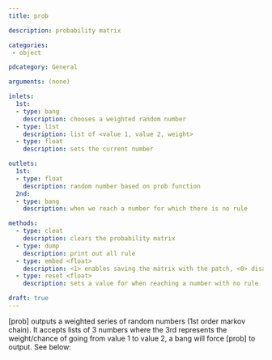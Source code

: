 ```yaml
---
title: prob

description: probability matrix

categories:
 - object

pdcategory: General

arguments: (none)

inlets:
  1st:
  - type: bang
    description: chooses a weighted random number
  - type: list
    description: list of <value 1, value 2, weight>
  - type: float
    description: sets the current number

outlets:
  1st:
  - type: float
    description: random number based on prob function
  2nd:
  - type: bang
    description: when we reach a number for which there is no rule

methods: 
  - type: cleat
    description: clears the probability matrix
  - type: dump
    description: print out all rule
  - type: embed <float>
    description: <1> enables saving the matrix with the patch, <0> disables
  - type: reset <float>
    description: sets a value for when reaching a number with no rule

draft: true
---
```


[prob] outputs a weighted series of random numbers (1st order markov chain). It accepts lists of 3 numbers where the 3rd represents the weight/chance of going from value 1 to value 2, a bang will force [prob] to output. See below: